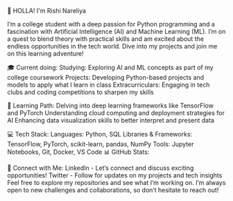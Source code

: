 👋 HOLLA! I'm Rishi Nareliya

I’m a college student with a deep passion for Python programming and a fascination with Artificial Intelligence (AI) and Machine Learning (ML). I’m on a quest to blend theory with practical skills and am excited about the endless opportunities in the tech world. Dive into my projects and join me on this learning adventure!

🎓 Current doing:
Studying: Exploring AI and ML concepts as part of my college coursework
Projects: Developing Python-based projects and models to apply what I learn in class
Extracurriculars: Engaging in tech clubs and coding competitions to sharpen my skills

🌱 Learning Path:
Delving into deep learning frameworks like TensorFlow and PyTorch
Understanding cloud computing and deployment strategies for AI
Enhancing data visualization skills to better interpret and present data

💻 Tech Stack:
Languages: Python, SQL
Libraries & Frameworks: TensorFlow, PyTorch, scikit-learn, pandas, NumPy
Tools: Jupyter Notebooks, Git, Docker, VS Code
📊 GitHub Stats:

🌟 Connect with Me:
LinkedIn - Let’s connect and discuss exciting opportunities!
Twitter - Follow for updates on my projects and tech insights
Feel free to explore my repositories and see what I’m working on. I’m always open to new challenges and collaborations, so don’t hesitate to reach out!

